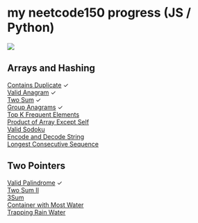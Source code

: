 # my neetcode150 progress (JS / Python)
![](https://us-central1-progress-markdown.cloudfunctions.net/progress/3)
## Arrays and Hashing
[Contains Duplicate](https://leetcode.com/problems/contains-duplicate/) ✓   
[Valid Anagram](https://leetcode.com/problems/valid-anagram/)  ✓   
[Two Sum](https://leetcode.com/problems/two-sum/) ✓   
[Group Anagrams](https://leetcode.com/problems/group-anagrams/) ✓  
[Top K Frequent Elements](https://leetcode.com/problems/top-k-frequent-elements/)  
[Product of Array Except Self](https://leetcode.com/problems/product-of-array-except-self/)  
[Valid Sodoku](https://leetcode.com/problems/valid-sudoku/)  
[Encode and Decode String](https://leetcode.com/problems/encode-and-decode-strings/)  
[Longest Consecutive Sequence](https://leetcode.com/problems/longest-consecutive-sequence/)  

## Two Pointers
[Valid Palindrome](https://leetcode.com/problems/valid-palindrome/)  ✓  
[Two Sum II](https://leetcode.com/problems/two-sum-ii-input-array-is-sorted/)  
[3Sum](https://leetcode.com/problems/3sum/)  
[Container with Most Water](https://leetcode.com/problems/container-with-most-water/)   
[Trapping Rain Water](https://leetcode.com/problems/trapping-rain-water/) 